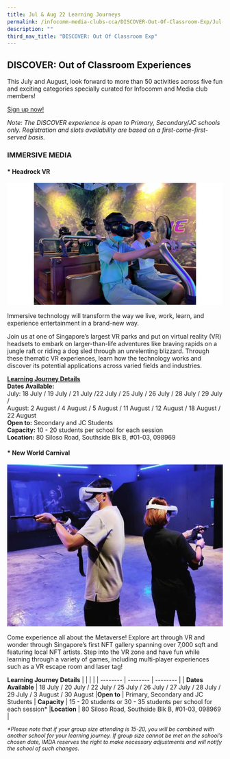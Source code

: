 ```yaml
---
title: Jul & Aug 22 Learning Journeys
permalink: /infocomm-media-clubs-cca/DISCOVER-Out-Of-Classroom-Exp/Jul-Aug-22
description: ""
third_nav_title: "DISCOVER: Out Of Classroom Exp"
---
```

## DISCOVER: Out of Classroom Experiences

This July and August, look forward to more than 50 activities across five fun and exciting categories specially curated for Infocomm and Media club members!

[Sign up now!]()

<i>Note: The DISCOVER experience is open to Primary, Secondary/JC schools only. Registration and slots availability are based on a first-come-first-served basis.</i>

### IMMERSIVE MEDIA
#### * Headrock VR 

![](/images/Icmclub/HRVR1.jpg)

Immersive technology will transform the way we live, work, learn, and experience entertainment in a brand-new way. 

Join us at one of Singapore’s largest VR parks and put on virtual reality (VR) headsets to embark on larger-than-life adventures like braving rapids on a jungle raft or riding a dog sled through an unrelenting blizzard. Through these thematic VR experiences, learn how the technology works and discover its potential applications across varied fields and industries. 

**<u>Learning Journey Details</u>**
<br> **Dates Available:**     
 July: 18 July / 19 July /  21 July /22 July / 25 July / 26 July / 28 July / 29 July / 
<br>August: 2 August / 4 August / 5 August /   11 August / 12 August / 18 August /  22 August
<br>**Open to:** Secondary and JC Students 
<br>**Capacity:**  10 - 20 students per school for each session
<br>**Location:**  80 Siloso Road, Southside Blk B, #01-03, 098969 


#### * New World Carnival
 
![](/images/Icmclub/New%20World%20Carnival%201.jpg)

Come experience all about the Metaverse! Explore art through VR and wonder through Singapore’s first NFT gallery spanning over 7,000 sqft and featuring local NFT artists. Step into the VR zone and have fun while learning through a variety of games, including multi-player experiences such as a VR escape room and laser tag!

**Learning Journey Details**
|  |  | |
| -------- | -------- | -------- |
| **Dates Available**     | 18 July / 20 July /  22 July / 25 July / 26 July / 27 July / 28 July / 29 July / 3 August / 30 August 
|**Open to** | Primary, Secondary and JC Students 
| **Capacity** | 15 - 20 students or 30 - 35 students per school for each session*
|**Location** | 80 Siloso Road, Southside Blk B, #01-03, 098969 |

<i><p style="font-size:90%;"> *Please note that if your group size attending is 15-20, you will be combined with another school for your learning journey. If group size cannot be met on the school’s chosen date, IMDA reserves the right to make necessary adjustments and will notify the school of such changes.</i></p>